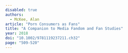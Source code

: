 ```yaml
---
disabled: true
authors:
  - McKee, Alan
article: "Porn Consumers as Fans"
title: "A Companion to Media Fandom and Fan Studies"
year: 2018
doi: "10.1002/9781119237211.ch32"
page: "509-520"
---
```

